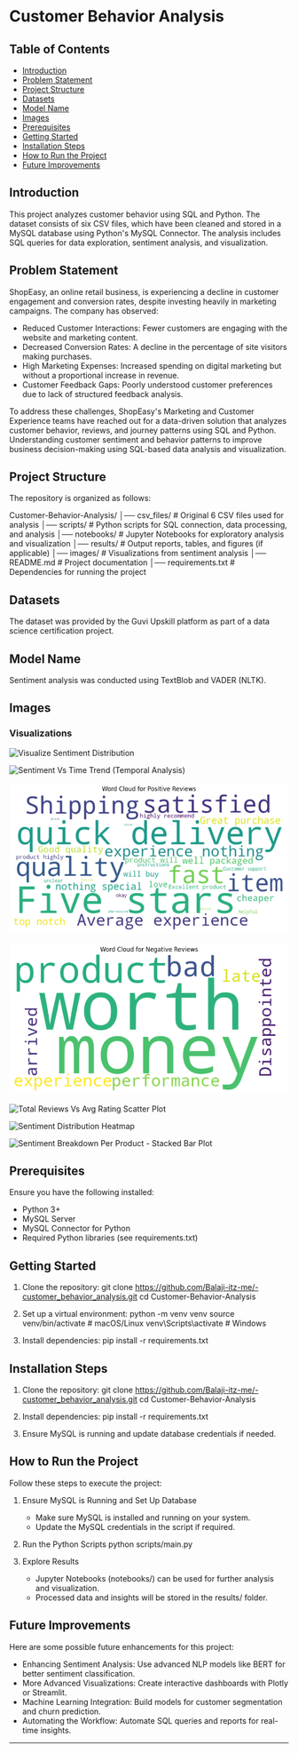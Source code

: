 # Customer Behavior Analysis

## Table of Contents
- [Introduction](#introduction)
- [Problem Statement](#problem-Statement)
- [Project Structure](#project-structure)
- [Datasets](#datasets)
- [Model Name](#model-name)
- [Images](#images)
- [Prerequisites](#prerequisites)
- [Getting Started](#getting-started)
- [Installation Steps](#installation-steps)
- [How to Run the Project](#how-to-run-the-project)
- [Future Improvements](#future-improvements)

## Introduction
This project analyzes customer behavior using SQL and Python. The dataset consists of six CSV files, which have been cleaned and stored in a MySQL database using Python's MySQL Connector. The analysis includes SQL queries for data exploration, sentiment analysis, and visualization.

## Problem Statement
ShopEasy, an online retail business, is experiencing a decline in customer engagement and conversion rates, despite investing heavily in marketing campaigns. The company has observed:

- Reduced Customer Interactions: Fewer customers are engaging with the website and marketing content.
- Decreased Conversion Rates: A decline in the percentage of site visitors making purchases.
- High Marketing Expenses: Increased spending on digital marketing but without a proportional increase in revenue.
- Customer Feedback Gaps: Poorly understood customer preferences due to lack of structured feedback analysis.

To address these challenges, ShopEasy's Marketing and Customer Experience teams have reached out for a data-driven solution that analyzes customer behavior, reviews, and journey patterns using SQL and Python.
Understanding customer sentiment and behavior patterns to improve business decision-making using SQL-based data analysis and visualization.

## Project Structure
The repository is organized as follows:

Customer-Behavior-Analysis/
│── csv_files/          # Original 6 CSV files used for analysis
│── scripts/            # Python scripts for SQL connection, data processing, and analysis
│── notebooks/          # Jupyter Notebooks for exploratory analysis and visualization
│── results/            # Output reports, tables, and figures (if applicable)
│── images/             # Visualizations from sentiment analysis
│── README.md           # Project documentation
│── requirements.txt    # Dependencies for running the project

## Datasets
The dataset was provided by the Guvi Upskill platform as part of a data science certification project.

## Model Name
Sentiment analysis was conducted using TextBlob and VADER (NLTK).

## Images
### Visualizations

![Visualize Sentiment Distribution](images/sentiment_distribution.png)

![Sentiment Vs Time Trend (Temporal Analysis)](images/sentiment_vs_time.png)

![Word Cloud Sentiment for Positive Reviews](images/word_cloud_positive.png)

![Word Cloud Sentiment for Negative Reviews](images/word_cloud_negative.png)

![Total Reviews Vs Avg Rating Scatter Plot](images/reviews_vs_rating.png)

![Sentiment Distribution Heatmap](images/sentiment_heatmap.png)

![Sentiment Breakdown Per Product - Stacked Bar Plot](images/sentiment_stacked_bar.png)

## Prerequisites
Ensure you have the following installed:
- Python 3+
- MySQL Server
- MySQL Connector for Python
- Required Python libraries (see requirements.txt)

## Getting Started
1. Clone the repository:
      git clone https://github.com/Balaji-itz-me/-customer_behavior_analysis.git
   cd Customer-Behavior-Analysis
   
2. Set up a virtual environment:
      python -m venv venv
   source venv/bin/activate  # macOS/Linux
   venv\Scripts\activate     # Windows
   
3. Install dependencies:
      pip install -r requirements.txt
   

## Installation Steps
1. Clone the repository:
       git clone https://github.com/Balaji-itz-me/-customer_behavior_analysis.git
   cd Customer-Behavior-Analysis
   
2. Install dependencies:
      pip install -r requirements.txt
   
3. Ensure MySQL is running and update database credentials if needed.

## How to Run the Project
Follow these steps to execute the project:

1. Ensure MySQL is Running and Set Up Database
   - Make sure MySQL is installed and running on your system.
   - Update the MySQL credentials in the script if required.

2. Run the Python Scripts
      python scripts/main.py
   

3. Explore Results
   - Jupyter Notebooks (notebooks/) can be used for further analysis and visualization.
   - Processed data and insights will be stored in the results/ folder.
  
## Future Improvements
Here are some possible future enhancements for this project:

- Enhancing Sentiment Analysis: Use advanced NLP models like BERT for better sentiment classification.
- More Advanced Visualizations: Create interactive dashboards with Plotly or Streamlit.
- Machine Learning Integration: Build models for customer segmentation and churn prediction.
- Automating the Workflow: Automate SQL queries and reports for real-time insights.

---
